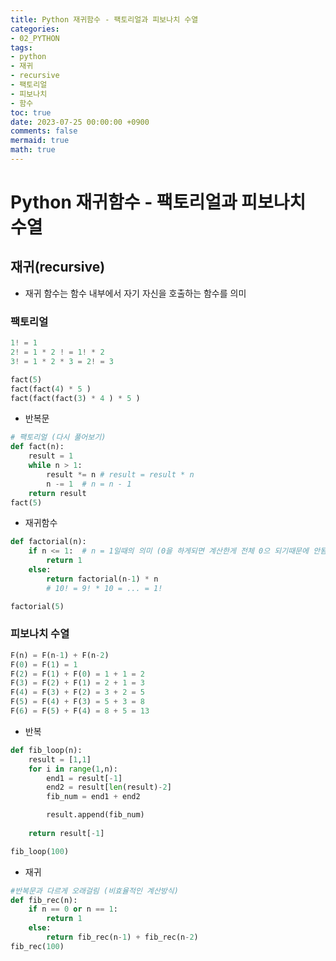 ```yaml
---
title: Python 재귀함수 - 팩토리얼과 피보나치 수열
categories:
- 02_PYTHON
tags:
- python
- 재귀
- recursive
- 팩토리얼
- 피보나치
- 함수
toc: true
date: 2023-07-25 00:00:00 +0900
comments: false
mermaid: true
math: true
---
```

# Python 재귀함수 - 팩토리얼과 피보나치 수열

## 재귀(recursive)
- 재귀 함수는 함수 내부에서 자기 자신을 호출하는 함수를 의미

### 팩토리얼
```python
1! = 1   
2! = 1 * 2 ! = 1! * 2   
3! = 1 * 2 * 3 = 2! = 3   

fact(5)   
fact(fact(4) * 5 )   
fact(fact(fact(3) * 4 ) * 5 )
```
- 반복문
```python
# 팩토리얼 (다시 풀어보기)
def fact(n):
    result = 1
    while n > 1:
        result *= n # result = result * n
        n -= 1  # n = n - 1
    return result
fact(5)
```

- 재귀함수
```python
def factorial(n):
    if n <= 1:  # n = 1일때의 의미 (0을 하게되면 계산한게 전체 0으 되기때문에 안됨)
        return 1
    else:
        return factorial(n-1) * n
        # 10! = 9! * 10 = ... = 1!

factorial(5)
```

### 피보나치 수열
``` python
F(n) = F(n-1) + F(n-2)
F(0) = F(1) = 1
F(2) = F(1) + F(0) = 1 + 1 = 2
F(3) = F(2) + F(1) = 2 + 1 = 3
F(4) = F(3) + F(2) = 3 + 2 = 5
F(5) = F(4) + F(3) = 5 + 3 = 8
F(6) = F(5) + F(4) = 8 + 5 = 13
```
- 반복
```python
def fib_loop(n):
    result = [1,1]
    for i in range(1,n):
        end1 = result[-1]
        end2 = result[len(result)-2]
        fib_num = end1 + end2

        result.append(fib_num)
        
    return result[-1]

fib_loop(100)
```

- 재귀
```python
#반복문과 다르게 오래걸림 (비효율적인 계산방식)
def fib_rec(n):
    if n == 0 or n == 1:
        return 1
    else:
        return fib_rec(n-1) + fib_rec(n-2)
fib_rec(100)
```
